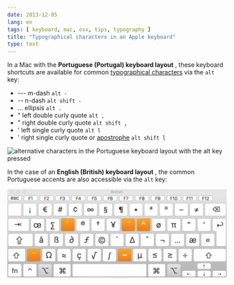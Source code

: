 ```yaml
---
date: 2013-12-05
lang: en
tags: [ keyboard, mac, osx, tips, typography ]
title: "Typographical characters in an Apple keyboard"
type: text
---
```


In a Mac with the **Portuguese (Portugal) keyboard layout** , these
keyboard shortcuts are available for common [typographical
characters](https://hugo.ferreira.cc/hyphen-ndash-mdash/) via the
` alt ` key:

-   ---    m-dash ` alt - `
-   --      n-dash ` alt shift - `
-   ...    ellipsis ` alt . `
-   "      left double curly quote ` alt , `
-   "      right double curly quote ` alt shift , `
-   '      left single curly quote ` alt l `
-   '      right single curly quote or
    [apostrophe](http://en.wikipedia.org/wiki/Apostrophe#Unicode)
    ` alt shift l `

![alternative characters in the Portuguese keyboard layout with the `alt` key pressed](http://media.tumblr.com/785d51958c6fbbcc142a82eee28fd854/tumblr_inline_mxcflx590N1qz81r1.png)

In the case of an **English (British) keyboard layout** , the common
Portuguese accents are also accessible via the ` alt ` key:

![alternative characters in the British keyboard layout with the `alt` key pressed](keyboard-layout-british-alt.png)
